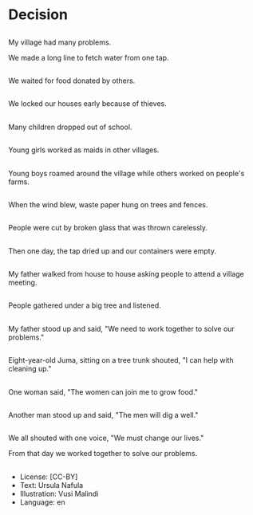 # Decision

##
My village had many problems.

We made a long line to fetch water from one tap.

##
We waited for food donated by others.

##
We locked our houses early because of thieves.

##
Many children dropped out of school.

##
Young girls worked as maids in other villages.

##
Young boys roamed around the village while others worked on people's farms.

##
When the wind blew, waste paper hung on trees and fences.

##
People were cut by broken glass that was thrown carelessly.

##
Then one day, the tap dried up and our containers were empty.

##
My father walked from house to house asking people to attend a village meeting.

##
People gathered under a big tree and listened.

##
My father stood up and said, "We need to work together to solve our problems."

##
Eight-year-old Juma, sitting on a tree trunk shouted, "I can help with cleaning up."

##
One woman said, "The women can join me to grow food."

##
Another man stood up and said, "The men will dig a well."

##
We all shouted with one voice, "We must change our lives."

From that day we worked together to solve our problems.

##
* License: [CC-BY]
* Text: Ursula Nafula
* Illustration: Vusi Malindi
* Language: en
